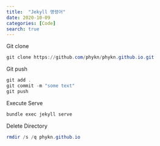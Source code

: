 ```yaml
---
title:  "Jekyll 명령어"
date: 2020-10-09
categories: [Code]
search: true
---
```


Git clone

```powershell
git clone https://github.com/phykn/phykn.github.io.git
```

Git push

```powershell
git add .
git commit -m "some text"
git push
```

Execute Serve

```powershell
bundle exec jekyll serve
```

Delete Directory

```powershell
rmdir /s /q phykn.github.io
```

